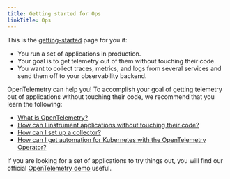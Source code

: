 ```yaml
---
title: Getting started for Ops
linkTitle: Ops
---
```


This is the [getting-started](..) page for you if:

- You run a set of applications in production.
- Your goal is to get telemetry out of them without touching their code.
- You want to collect traces, metrics, and logs from several services and send
  them off to your observability backend.

OpenTelemetry can help you! To accomplish your goal of getting telemetry out of
applications without touching their code, we recommend that you learn the
following:

- [What is OpenTelemetry?](../../what-is-opentelemetry/)
- [How can I instrument applications without touching their code?](../../concepts/instrumentation/zero-code/)
- [How can I set up a collector?](../../collector/)
- [How can I get automation for Kubernetes with the OpenTelemetry Operator?](../../platforms/kubernetes/operator/)

If you are looking for a set of applications to try things out, you will find
our official [OpenTelemetry demo](/ecosystem/demo/) useful.
